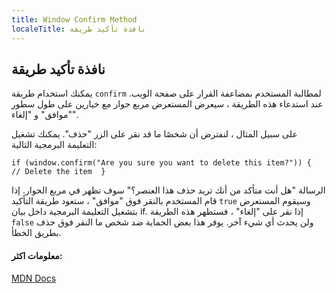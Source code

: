 ```yaml
---
title: Window Confirm Method
localeTitle: نافذة تأكيد طريقة
---
```

## نافذة تأكيد طريقة

يمكنك استخدام طريقة `confirm` لمطالبة المستخدم بمضاعفة القرار على صفحة الويب. عند استدعاء هذه الطريقة ، سيعرض المستعرض مربع حوار مع خيارين على طول سطور "موافق" و "إلغاء".

على سبيل المثال ، لنفترض أن شخصًا ما قد نقر على الزر "حذف". يمكنك تشغيل التعليمة البرمجية التالية:

 `if (window.confirm("Are you sure you want to delete this item?")) { 
  // Delete the item 
 } 
` 

الرسالة "هل أنت متأكد من أنك تريد حذف هذا العنصر؟" سوف تظهر في مربع الحوار. إذا قام المستخدم بالنقر فوق "موافق" ، ستعود طريقة التأكيد `true` وسيقوم المستعرض بتشغيل التعليمة البرمجية داخل بيان if. إذا نقر على "إلغاء" ، فستظهر هذه الطريقة `false` ولن يحدث أي شيء آخر. يوفر هذا بعض الحماية ضد شخص ما النقر فوق حذف بطريق الخطأ.

#### معلومات اكثر:

[MDN Docs](https://developer.mozilla.org/en-US/docs/Web/API/Window/confirm)